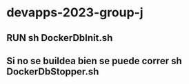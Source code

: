 # devapps-2023-group-j

## RUN sh DockerDbInit.sh 
## Si no se buildea bien se puede correr sh DockerDbStopper.sh